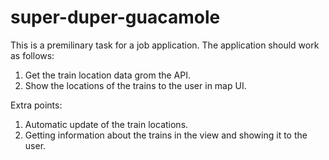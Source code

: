 # super-duper-guacamole
This is a premilinary task for a job application. The application should work as follows: 
1. Get the train location data grom the API.
2. Show the locations of the trains to the user in map UI.

Extra points:
1. Automatic update of the train locations.
2. Getting information about the trains in the view and showing it to the user.
